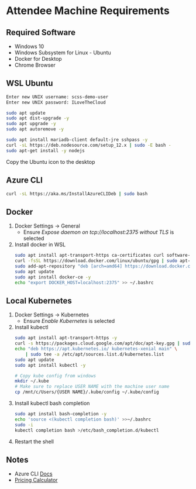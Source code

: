 # Attendee Machine Requirements

## Required Software
- Windows 10
- Windows Subsystem for Linux - Ubuntu
- Docker for Desktop
- Chrome Browser

## WSL Ubuntu

``` bash
Enter new UNIX username: scss-demo-user
Enter new UNIX password: ILoveTheCloud

sudo apt update
sudo apt dist-upgrade -y
sudo apt upgrade -y
sudo apt autoremove -y

sudo apt install mariadb-client default-jre sshpass -y
curl -sL https://deb.nodesource.com/setup_12.x | sudo -E bash -
sudo apt-get install -y nodejs
```

Copy the Ubuntu icon to the desktop

## Azure CLI
``` bash
curl -sL https://aka.ms/InstallAzureCLIDeb | sudo bash
```

## Docker
1. Docker Settings -> General
    - Ensure *Expose daemon on tcp://localhost:2375 without TLS* is selected
1. Install docker in WSL
    ``` bash
    sudo apt install apt-transport-https ca-certificates curl software-properties-common
    curl -fsSL https://download.docker.com/linux/ubuntu/gpg | sudo apt-key add -
    sudo add-apt-repository "deb [arch=amd64] https://download.docker.com/linux/ubuntu $(lsb_release -cs) stable"
    sudo apt update
    sudo apt install docker-ce -y
    echo "export DOCKER_HOST=localhost:2375" >> ~/.bashrc
    ```

## Local Kubernetes
1. Docker Settings -> Kubernetes
    - Ensure *Enable Kubernetes* is selected
1. Install kubectl
    ``` bash
    sudo apt install apt-transport-https -y
    curl -s https://packages.cloud.google.com/apt/doc/apt-key.gpg | sudo apt-key add -
    echo "deb https://apt.kubernetes.io/ kubernetes-xenial main" \
        | sudo tee -a /etc/apt/sources.list.d/kubernetes.list
    sudo apt update
    sudo apt install kubectl -y

    # Copy kube config from windows
    mkdir ~/.kube
    # Make sure to replace USER NAME with the machine user name
    cp /mnt/c/Users/{USER NAME}/.kube/config ~/.kube/config
    ```
1. Install kubectl bash completion
    ``` bash
    sudo apt install bash-completion -y
    echo 'source <(kubectl completion bash)' >>~/.bashrc
    sudo -i
    kubectl completion bash >/etc/bash_completion.d/kubectl
    ```
1. Restart the shell

## Notes
- Azure CLI
    [Docs](https://docs.microsoft.com/en-us/cli/azure/?view=azure-cli-latest)
- [Pricing Calculator](https://azure.microsoft.com/is-is/pricing/calculator/)
